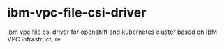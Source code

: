 # ibm-vpc-file-csi-driver
ibm vpc file csi driver for openshift and kubernetes cluster based on IBM VPC infrastructure
